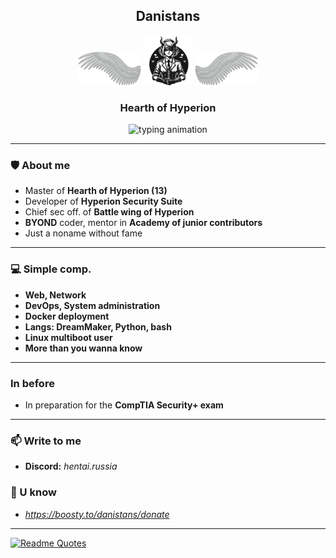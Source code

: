 <h2 align="center">Danistans</h2>
<p align="center">
  <img src="wing_left.png" alt="Left wing" width="100"/>
  <img src="Hyperion13_1.png" alt="Logo" width="80"/>
  <img src="wing_right.png" alt="Right wing" width="100"/>
</p>
<h3 align="center">Hearth of Hyperion</h3>

<p align="center">
  <img src="https://readme-typing-svg.herokuapp.com?color=36BCF7&size=19&center=true&vCenter=true&width=500&lines=How+my+wings+whisper+about+love+and+liberty" alt="typing animation" />
</p>

---

### 🛡️ About me

- Master of **Hearth of Hyperion (13)**
- Developer of **Hyperion Security Suite**
- Chief sec off. of **Battle wing of Hyperion**
- **BYOND** coder, mentor in **Academy of junior contributors**
- Just a noname without fame

---

### 💻 Simple comp.

- **Web, Network**
- **DevOps, System administration**
- **Docker deployment**
- **Langs: DreamMaker, Python, bash**
- **Linux multiboot user**
- **More than you wanna know**

---
### In before

- In preparation for the **CompTIA Security+ exam**
---
### 📫 Write to me

- **Discord:** *hentai.russia*

### 🍩 U know
- *https://boosty.to/danistans/donate*
---

[![Readme Quotes](https://quotes-github-readme.vercel.app/api?type=horizontal&theme=dark)](https://github.com/piyushsuthar/github-readme-quotes)
